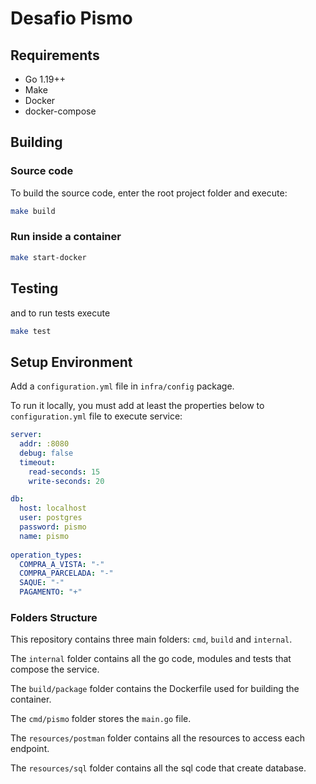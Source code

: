 # Desafio Pismo

## Requirements

- Go 1.19++
- Make
- Docker
- docker-compose

## Building

### Source code

To build the source code, enter the root project folder and execute:

```bash
make build
```

### Run inside a container

```bash
make start-docker
```

## Testing

and to run tests execute
```bash
make test
```

## Setup Environment
Add a `configuration.yml` file in `infra/config` package.

To run it locally, you must add at least the properties below to `configuration.yml` file to execute service:
```yml
server:
  addr: :8080
  debug: false
  timeout:
    read-seconds: 15
    write-seconds: 20

db:
  host: localhost
  user: postgres
  password: pismo
  name: pismo
 
operation_types:
  COMPRA_A_VISTA: "-"
  COMPRA_PARCELADA: "-"
  SAQUE: "-"
  PAGAMENTO: "+"
```

### Folders Structure

This repository contains three main folders: `cmd`, `build` and `internal`.

The `internal` folder contains all the go code, modules and tests that compose the service.

The `build/package` folder contains the Dockerfile used for building the container.

The `cmd/pismo` folder stores the `main.go` file.

The `resources/postman` folder contains all the resources to access each endpoint.

The `resources/sql` folder contains all the sql code that create database.



